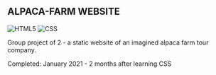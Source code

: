 
<h2>ALPACA-FARM WEBSITE</h2>

![HTML5](https://img.shields.io/badge/-HTML5-333333?style=flat&logo=HTML5)
![CSS](https://img.shields.io/badge/-CSS-333333?style=flat&logo=CSS3&logoColor=1572B6)

Group project of 2 - a static website of an imagined alpaca farm tour company.

Completed: January 2021 - 2 months after learning CSS

